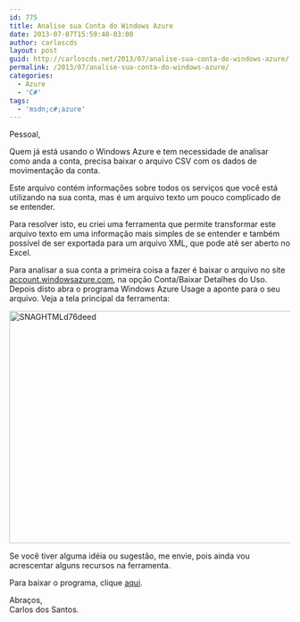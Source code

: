```yaml
---
id: 775
title: Analise sua Conta do Windows Azure
date: 2013-07-07T15:59:40-03:00
author: carloscds
layout: post
guid: http://carloscds.net/2013/07/analise-sua-conta-do-windows-azure/
permalink: /2013/07/analise-sua-conta-do-windows-azure/
categories:
  - Azure
  - 'C#'
tags:
  - 'msdn;c#;azure'
---
```

Pessoal,

Quem já está usando o Windows Azure e tem necessidade de analisar como anda a conta, precisa baixar o arquivo CSV com os dados de movimentação da conta.

Este arquivo contém informações sobre todos os serviços que você está utilizando na sua conta, mas é um arquivo texto um pouco complicado de se entender.

Para resolver isto, eu criei uma ferramenta que permite transformar este arquivo texto em uma informação mais simples de se entender e também possível de ser exportada para um arquivo XML, que pode até ser aberto no Excel.

Para analisar a sua conta a primeira coisa a fazer é baixar o arquivo no site [account.windowsazure.com](http://account.windowsazure.com), na opção Conta/Baixar Detalhes do Uso. Depois disto abra o programa Windows Azure Usage a aponte para o seu arquivo. Veja a tela principal da ferramenta:

<a href="http://carloscds.azurewebsites.net/wp-content/uploads/2013/07/SNAGHTMLd76deed2.png" rel="lightbox"><img title="SNAGHTMLd76deed" style="border-top: 0px; border-right: 0px; background-image: none; border-bottom: 0px; padding-top: 0px; padding-left: 0px; border-left: 0px; display: inline; padding-right: 0px" border="0" alt="SNAGHTMLd76deed" src="http://carloscds.azurewebsites.net/wp-content/uploads/2013/07/SNAGHTMLd76deed_thumb2.png" width="599" height="416" /></a>

Se você tiver alguma idéia ou sugestão, me envie, pois ainda vou acrescentar alguns recursos na ferramenta.

Para baixar o programa, clique [aqui](http://carloscds.net/download/azureusage.zip).

Abraços,  
Carlos dos Santos.